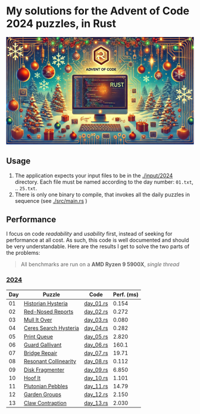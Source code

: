 # My solutions for the Advent of Code 2024 puzzles, in Rust

![AoC in Rust](./AoCRust.jpg)

## Usage

1. The application expects your input files to be in the [./input/2024](./input/2024) directory. Each file must be named according to the day number: `01.txt`, .. `25.txt`.
2. There is only one binary to compile, that invokes all the daily puzzles in sequence (see [./src/main.rs](./src/main.rs) )

## Performance

I focus on code *readability* and *usability* first, instead of seeking for performance at all cost. As such, this code is well documented and should be very understandable.
Here are the results I get to solve the two parts of the problems:

> All benchmarks are run on a **AMD Ryzen 9 5900X**, *single thread*

### [2024](https://adventofcode.com/2024)

| Day | Puzzle                                                       | Code                               | Perf. (ms) |
|-----|--------------------------------------------------------------|------------------------------------|------------|
| 01  | [Historian Hysteria](https://adventofcode.com/2024/day/1)    | [day_01.rs](./src/y2024/day_01.rs) | 0.154      |
| 02  | [Red-Nosed Reports](https://adventofcode.com/2024/day/2)     | [day_02.rs](./src/y2024/day_02.rs) | 0.272      |
| 03  | [Mull It Over](https://adventofcode.com/2024/day/3)          | [day_03.rs](./src/y2024/day_03.rs) | 0.080      |
| 04  | [Ceres Search Hysteria](https://adventofcode.com/2024/day/4) | [day_04.rs](./src/y2024/day_04.rs) | 0.282      |
| 05  | [Print Queue](https://adventofcode.com/2024/day/5)           | [day_05.rs](./src/y2024/day_05.rs) | 2.820      |
| 06  | [Guard Gallivant](https://adventofcode.com/2024/day/6)       | [day_06.rs](./src/y2024/day_06.rs) | 160.1      |
| 07  | [Bridge Repair](https://adventofcode.com/2024/day/7)         | [day_07.rs](./src/y2024/day_07.rs) | 19.71      |
| 08  | [Resonant Collinearity](https://adventofcode.com/2024/day/8) | [day_08.rs](./src/y2024/day_08.rs) | 0.112      |
| 09  | [Disk Fragmenter](https://adventofcode.com/2024/day/9)       | [day_09.rs](./src/y2024/day_09.rs) | 6.850      |
| 10  | [Hoof It](https://adventofcode.com/2024/day/10)              | [day_10.rs](./src/y2024/day_10.rs) | 1.101      |
| 11  | [Plutonian Pebbles](https://adventofcode.com/2024/day/11)    | [day_11.rs](./src/y2024/day_11.rs) | 14.79      |
| 12  | [Garden Groups](https://adventofcode.com/2024/day/12)        | [day_12.rs](./src/y2024/day_12.rs) | 2.150      |
| 13  | [Claw Contraption](https://adventofcode.com/2024/day/13)     | [day_13.rs](./src/y2024/day_13.rs) | 2.030      |
